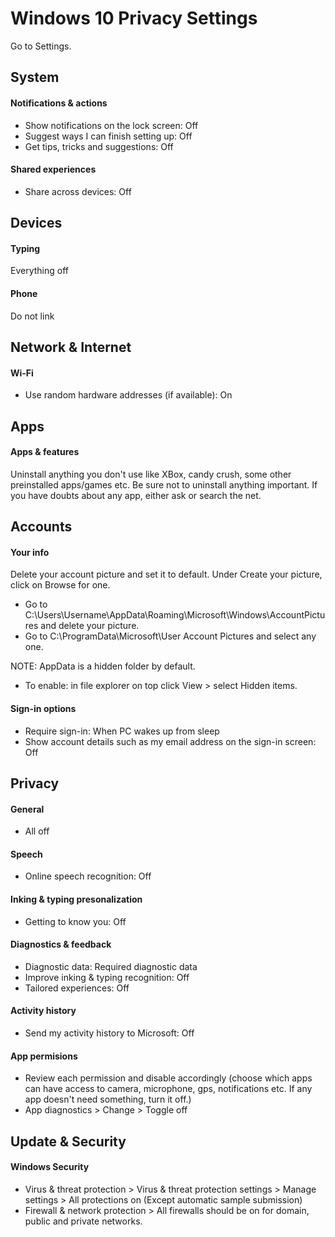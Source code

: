 # Windows 10 Privacy Settings

Go to Settings.



## System

#### Notifications & actions
- Show notifications on the lock screen: Off
- Suggest ways I can finish setting up: Off
- Get tips, tricks and suggestions: Off

#### Shared experiences
- Share across devices: Off



## Devices

#### Typing
Everything off

#### Phone
Do not link



## Network & Internet

#### Wi-Fi
- Use random hardware addresses (if available): On



## Apps

#### Apps & features
Uninstall anything you don't use like XBox, candy crush, some other preinstalled apps/games etc.
Be sure not to uninstall anything important. If you have doubts about any app, either ask or search the net.



## Accounts

#### Your info
Delete your account picture and set it to default. Under Create your picture, click on Browse for one.
- Go to C:\Users\Username\AppData\Roaming\Microsoft\Windows\AccountPictures and delete your picture.
- Go to C:\ProgramData\Microsoft\User Account Pictures and select any one.

NOTE: AppData is a hidden folder by default.
- To enable: in file explorer on top click View > select Hidden items.

#### Sign-in options
- Require sign-in: When PC wakes up from sleep
- Show account details such as my email address on the sign-in screen: Off



## Privacy

#### General
- All off

#### Speech
- Online speech recognition: Off

#### Inking & typing presonalization
- Getting to know you: Off

#### Diagnostics & feedback
- Diagnostic data: Required diagnostic data
- Improve inking & typing recognition: Off
- Tailored experiences: Off

#### Activity history
- Send my activity history to Microsoft: Off

#### App permisions
- Review each permission and disable accordingly (choose which apps can have access to camera, microphone, gps, notifications etc. If any app doesn't need something, turn it off.)
- App diagnostics > Change > Toggle off



## Update & Security

#### Windows Security

- Virus & threat protection > Virus & threat protection settings > Manage settings > All protections on (Except automatic sample submission)
- Firewall & network protection > All firewalls should be on for domain, public and private networks.
